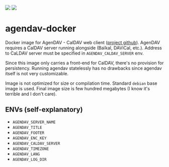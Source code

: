 [![](https://images.microbadger.com/badges/image/nagimov/agendav-docker.svg)](https://hub.docker.com/r/nagimov/agendav-docker)
[![](https://img.shields.io/docker/pulls/nagimov/agendav-docker.svg)](https://hub.docker.com/r/nagimov/agendav-docker)

# agendav-docker
Docker image for AgenDAV - CalDAV web client ([project github](https://github.com/agendav/agendav)). AgenDAV requires a CalDAV server running alongside (Baïkal, DAViCal, etc.). Address to CaLDAV server must be specified in `AGENDAV_CALDAV_SERVER` env.

Since this image only carries a front-end for CalDAV, there's no provision for persistency. Running agendav statelessly has no drawbacks since agendav itself is not very customizable.

Image is not optimized for size or compilation time. Standard `debian` base image is used. Final image size is few hundred megabytes (I know it's terrible and I don't care).

## ENVs (self-explanatory)

- `AGENDAV_SERVER_NAME`
- `AGENDAV_TITLE`
- `AGENDAV_FOOTER`
- `AGENDAV_ENC_KEY`
- `AGENDAV_CALDAV_SERVER`
- `AGENDAV_TIMEZONE`
- `AGENDAV_LANG`
- `AGENDAV_LOG_DIR`

